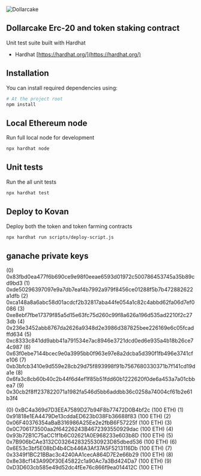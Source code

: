 ![Dollarcake](https://dollarcake.com/logo_dark.png)

## Dollarcake Erc-20 and token staking contract

Unit test suite built with Hardhat

- Hardhat [https://hardhat.org/](https://hardhat.org/)

## Installation

You can install required dependencies using:

```sh
# At the project root
npm install
```

## Local Ethereum node

Run full local node for development

```sh
npx hardhat node
```

## Unit tests

Run the all unit tests

```sh
npx hardhat test
```

## Deploy to Kovan

Deploy both the token and token farming contracts

```sh
npx hardhat run scripts/deploy-script.js
```

## ganache private keys 

(0) 0x83fbd0ea477f6b690ce9e98f0eeae6593d01972c500786453745a35b89cd9bd3
(1) 0xde50296397097e9a7db7eaf4b7992a979f8456ce01288f5b7b472882622a1dfb
(2) 0xca148a8a6abc58d01acdcf2b32817aba44fe054a1c82c4abbd62fa06d7ef0086
(3) 0xe8ebf7fbe17379f85a5d15e63fc75d260c99f8a626a196d535ad2210f2c273db
(4) 0x236e3452abb8767da2626a9348d2e3986d387825bee226169e6c05fcadffd634
(5) 0xc8333c841dd9abb41a791534e7ac8946e3721dcd0ed6e935a4b18b26ce74c987
(6) 0x63f0ebe7144bcec9e0a3995bb0f963e97e8a2dcba5d390f1fb496e3741cfe106
(7) 0xb3bfcb3410e9d559e28cb29d75f893998f91b7567680330371b7f141cd19da1e
(8) 0x6fa3c8cb60b40c2b44f6d4ef1f85b51fdd60b1222620f0de6a453a7a01cbbea7
(9) 0x30cb2f8ff237822071a1982fa546d5bb6addbb36c0258a74004cf61b2e61b3f4



(0) 0xBC4a369d7D3EEA7589D27b94F8b77472D0B4bf2c (100 ETH)
(1) 0x91818e1EA4479De13cddaED623b038Fb36688f83 (100 ETH)
(2) 0x06F40376354aBaB316986A25Ee2e2fbB6F57225f (100 ETH)
(3) 0x0C706173500aa2f64226243B4672393550929dac (100 ETH)
(4) 0x93b72B1C75aCC1f1b6C02621A0E968233e603b8D (100 ETH)
(5) 0x7B906bCAe3132C0326428325530923D85dbed536 (100 ETH)
(6) 0x6E53c3bf5E08bD4b4Cb446A3Af37A5F5213116Db (100 ETH)
(7) 0x3349f1BC21BBac3c4240AA1cecA864D7E2e66b29 (100 ETH)
(8) 0x8e38cf143A99Df30E45822c1a90Ac7a3Bd424Da7 (100 ETH)
(9) 0xD3D603cb585e49d52dc4fEe76c866f9ea014412C (100 ETH)
